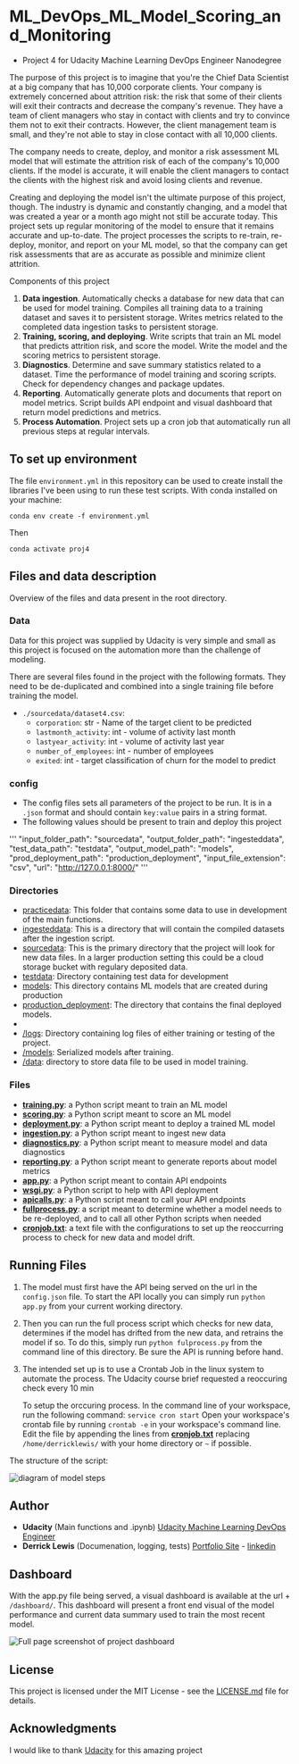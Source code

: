# ML_DevOps_ML_Model_Scoring_and_Monitoring

- Project 4 for Udacity Machine Learning DevOps Engineer Nanodegree

The purpose of this project is to imagine that you're the Chief Data Scientist at a big company that has 10,000 corporate clients. Your company is extremely concerned about attrition risk: the risk that some of their clients will exit their contracts and decrease the company's revenue. They have a team of client managers who stay in contact with clients and try to convince them not to exit their contracts. However, the client management team is small, and they're not able to stay in close contact with all 10,000 clients.

The company needs to create, deploy, and monitor a risk assessment ML model that will estimate the attrition risk of each of the company's 10,000 clients. If the model is accurate, it will enable the client managers to contact the clients with the highest risk and avoid losing clients and revenue.

Creating and deploying the model isn't the ultimate purpose of this project, though. The industry is dynamic and constantly changing, and a model that was created a year or a month ago might not still be accurate today. This project sets up regular monitoring of the model to ensure that it remains accurate and up-to-date. The project processes the scripts to re-train, re-deploy, monitor, and report on your ML model, so that the company can get risk assessments that are as accurate as possible and minimize client attrition.

Components of this project
1. **Data ingestion**. Automatically checks a database for new data that can be used for model training. Compiles all training data to a training dataset and saves it to persistent storage. Writes metrics related to the completed data ingestion tasks to persistent storage.
2. **Training, scoring, and deploying**. Write scripts that train an ML model that predicts attrition risk, and score the model. Write the model and the scoring metrics to persistent storage.
3. **Diagnostics**. Determine and save summary statistics related to a dataset. Time the performance of model training and scoring scripts. Check for dependency changes and package updates.
4. **Reporting**. Automatically generate plots and documents that report on model metrics. Script builds API endpoint and visual dashboard that return model predictions and metrics.
5. **Process Automation**. Project sets up a cron job that automatically run all previous steps at regular intervals.


## To set up environment

The file `environment.yml` in this repository can be used to create install the libraries I've been using to run these test scripts. With conda installed on your machine: 

```
conda env create -f environment.yml
```

Then 

```
conda activate proj4

```


## Files and data description
Overview of the files and data present in the root directory. 

### Data
Data for this project was supplied by Udacity is very simple and small as this project is focused on the automation 
more than the challenge of modeling. 

There are several files found in the project with the following formats. They need to be de-duplicated and combined into 
a single training file before training the model. 

- `./sourcedata/dataset4.csv`: 
    - `corporation`: str - Name of the target client to be predicted
    - `lastmonth_activity`: int -  volume of activity last month
    - `lastyear_activity`: int - volume of activity last year 
    - `number_of_employees`: int - number of employees
    - `exited`: int - target classification of churn for the model to predict 

### config
- The config files sets all parameters of the project to be run. It is in a `.json` format and should contain `key:value` pairs in a string format. 
- The following values should be present to train and deploy this project

'''
"input_folder_path": "sourcedata", 
"output_folder_path": "ingesteddata",
"test_data_path": "testdata",
"output_model_path": "models",
"prod_deployment_path": "production_deployment",
"input_file_extension": "csv",
"url": "http://127.0.0.1:8000/"
'''

### Directories
- [practicedata](practicedata): This folder that contains some data to use in development of the main functions. 
- [ingesteddata](ingesteddata): This is a directory that will contain the compiled datasets after the ingestion script.
- [sourcedata](sourcedata): This is the primary directory that the project will look for new data files. In a larger production setting this could be a cloud storage bucket with regulary deposited data. 
- [testdata](testdata): Directory containing test data for development
- [models](models): This directory contains ML models that are created during production
- [production_deployment](production_deployment): The directory that contains the final deployed models.
- 
- [/logs](/logs/): Directory containing log files of either training or testing of the project. 
- [/models](/models/): Serialized models after training. 
- [/data](/data/): directory to store data file to be used in model training.

### Files

- [**training.py**](training.py): a Python script meant to train an ML model
- [**scoring.py**](scoring.py): a Python script meant to score an ML model
- [**deployment.py**](deployment.py): a Python script meant to deploy a trained ML model
- [**ingestion.py**](ingestion.py): a Python script meant to ingest new data
- [**diagnostics.py**](diagnostics.py): a Python script meant to measure model and data diagnostics
- [**reporting.py**](reporting.py): a Python script meant to generate reports about model metrics
- [**app.py**](app.py): a Python script meant to contain API endpoints
- [**wsgi.py**](wsgi.py): a Python script to help with API deployment
- [**apicalls.py**](apicalls.py): a Python script meant to call your API endpoints
- [**fullprocess.py**](fullprocess.py): a script meant to determine whether a model needs to be re-deployed, and to call all other Python scripts when needed
- [**cronjob.txt**](cronjob.txt): a text file with the configurations to set up the reoccurring process to check for new data and model drift.
  
## Running Files

1. The model must first have the API being served on the url in the `config.json` file. To start the API locally you can
   simply run `python app.py` from your current working directory.

2. Then you can run the full process script which checks for new data, determines if the model has drifted from the 
   new data, and retrains the model if so. To do this, simply run `python fulprocess.py` from the command line of this 
   directory. Be sure the API is running before hand. 

3. The intended set up is to use a Crontab Job in the linux system to automate the process. 
   The Udacity course brief requested a reoccuring check every 10 min 
   
   To setup the orccuring process. In the command line of your workspace, run the following command: `service cron start`
   Open your workspace's crontab file by running `crontab -e` in your workspace's command line. Edit the file by appending 
   the lines from [**cronjob.txt**](cronjob.txt) replacing `/home/derricklewis/` with your home directory or `~` if possible.

The structure of the script:

![diagram of model steps](images/fullprocess.jpg)
## Author 
-   **Udacity** (Main functions and .ipynb)  [Udacity Machine Learning DevOps Engineer](https://www.udacity.com/course/machine-learning-dev-ops-engineer-nanodegree--nd0821)
-   **Derrick Lewis** (Documenation, logging, tests)  [Portfolio Site](https://www.derrickjameslewis.com) - [linkedin](https://www.linkedin.com/in/derrickjlewis/)

## Dashboard

With the app.py file being served, a visual dashboard is available at the url + `/dashboard/`. This dashboard will present
a front end visual of the model performance and current data summary used to train the most recent model.

![Full page screenshot of project dashboard](images/Screenshot%202023-02-11%20at%2011-40-29%20Updating.png)

## License

This project is licensed under the MIT License - see the [LICENSE.md](LICENSE.md) file for details.

## Acknowledgments

I would like to thank [Udacity](https://eu.udacity.com/) for this amazing project
